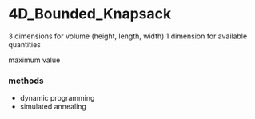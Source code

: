 # 4D_Bounded_Knapsack
3 dimensions for volume (height, length, width)
1 dimension for available quantities

maximum value

### methods
- dynamic programming
- simulated annealing
